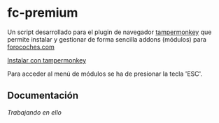 # fc-premium

Un script desarrollado para el plugin de navegador [tampermonkey](https://www.tampermonkey.net/) que permite instalar y gestionar de forma sencilla addons (módulos) para [forocoches.com](https://forocoches.com)

[Instalar con tampermonkey](https://raw.githubusercontent.com/Pytness/fc-modules/master/index.user.js)

Para acceder al menú de módulos se ha de presionar la tecla 'ESC'.


## Documentación
_Trabajando en ello_
